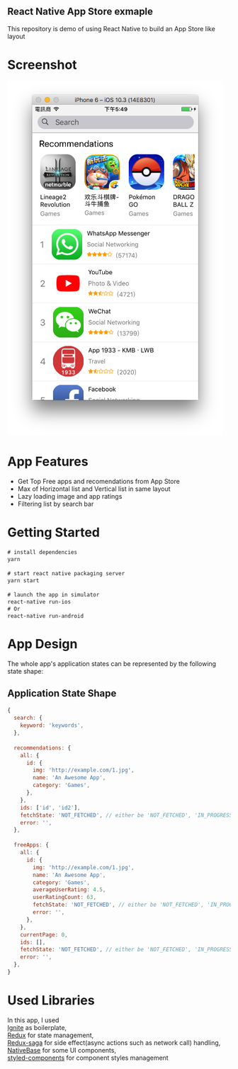 ## React Native App Store exmaple
This repository is demo of using React Native to build an App Store like layout

# Screenshot
![Screenshot](https://github.com/DaleLaw/React-Native-App-Store-Example/blob/master/screenshot.png)

# App Features
- Get Top Free apps and recomendations from App Store
- Max of Horizontal list and Vertical list in same layout
- Lazy loading image and app ratings
- Filtering list by search bar

# Getting Started
```Shell
# install dependencies
yarn

# start react native packaging server
yarn start

# launch the app in simulator
react-native run-ios
# Or
react-native run-android
```

# App Design

The whole app's application states can be represented by the following state shape:

## Application State Shape
````javascript
{
  search: {
    keyword: 'keywords',
  },

  recommendations: {
    all: {
      id: {
        img: 'http://example.com/1.jpg',
        name: 'An Awesome App',
        category: 'Games',
      },
    },
    ids: ['id', 'id2'],
    fetchState: 'NOT_FETCHED', // either be 'NOT_FETCHED', 'IN_PROGRESS', 'SUCCESS', 'ERROR'
    error: '',
  },

  freeApps: {
    all: {
      id: {
        img: 'http://example.com/1.jpg',
        name: 'An Awesome App',
        category: 'Games',
        averageUserRating: 4.5,
        userRatingCount: 63,
        fetchState: 'NOT_FETCHED', // either be 'NOT_FETCHED', 'IN_PROGRESS', 'SUCCESS', 'ERROR'
        error: '',
      },
    },
    currentPage: 0,
    ids: [],
    fetchState: 'NOT_FETCHED', // either be 'NOT_FETCHED', 'IN_PROGRESS', 'SUCCESS', 'ERROR'
    error: '',
  },
}

````

# Used Libraries
In this app, I used  
[Ignite](https://github.com/infinitered/ignite-ir-boilerplate) as boilerplate,  
[Redux](https://github.com/reactjs/redux) for state management,  
[Redux-saga](https://github.com/redux-saga/redux-saga) for side effect(async actions such as network call) handling,  
[NativeBase](https://github.com/GeekyAnts/NativeBase) for some UI components,  
[styled-components](https://github.com/styled-components/styled-components) for component styles management